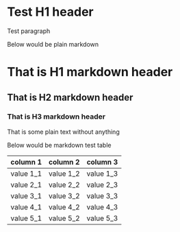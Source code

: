 <H1>Test H1 header</H1>
<p> Test paragraph </p>
<Div>
<p>Below would be plain markdown</p>
</Div>

# That is H1 markdown header  
## That is H2 markdown header  
### That is H3 markdown header  

That is some plain text without anything  

Below would be markdown test table  

column 1 | column 2 | column 3
-- | -- | --
value 1_1 | value 1_2 | value 1_3
value 2_1 | value 2_2 | value 2_3
value 3_1 | value 3_2 | value 3_3
value 4_1 | value 4_2 | value 4_3
value 5_1 | value 5_2 | value 5_3
